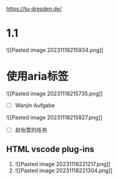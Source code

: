 https://tu-dresden.de/
# 1.1
![[Pasted image 20231118215934.png]]






# 使用aria标签
![[Pasted image 20231118215735.png]]
- [ ] Wanjin Aufgabe

![[Pasted image 20231118215827.png]]
- [ ] 赵怡萱的任务



## HTML vscode plug-ins
1. ![[Pasted image 20231118221217.png]]
2. ![[Pasted image 20231118221304.png]]



